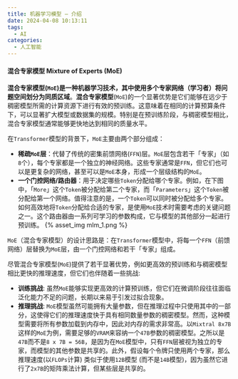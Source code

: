 ```yaml
---
title: 机器学习模型 — 介绍
date: 2024-04-08 10:13:11
tags:
  - AI
categories:
  - 人工智能
---
```


#### 混合专家模型 Mixture of Experts (MoE)

**混合专家模型(`MoE`)是一种机器学习技术，其中使用多个专家网络（学习者）将问题空间划分为同质区域**。**混合专家模型**(`MoE`)的一个显著优势是它们能够在远少于稠密模型所需的计算资源下进行有效的预训练。这意味着在相同的计算预算条件下，可以显著扩大模型或数据集的规模。特别是在预训练阶段，与稠密模型相比，混合专家模型通常能够更快地达到相同的质量水平。
<!-- more -->

在`Transformer`模型的背景下，`MoE`主要由两个部分组成：
- **稀疏`MoE`层**：代替了传统的密集前馈网络(`FFN`)层。`MoE`层包含若干「专家」（如`8`个），每个专家都是一个独立的神经网络。这些专家通常是`FFN`，但它们也可以是更复杂的网络，甚至可以是`MoE`本身，形成一个层级结构的`MoE`。
- **一个门控网络/路由器**：用于决定哪些`Token`分配给哪个专家。例如，在下图中，「`More`」这个`Token`被分配给第二个专家，而「`Parameters`」这个`Token`被分配给第一个网络。值得注意的是，一个`Token`可以同时被分配给多个专家。如何高效地将`Token`分配给合适的专家，是使用`MoE`技术时需要考虑的关键问题之一。这个路由器由一系列可学习的参数构成，它与模型的其他部分一起进行预训练。
{% asset_img mlm_1.png %}

`MoE`（混合专家模型）的设计思路是：在`Transformer`模型中，将每一个`FFN`（前馈网络）层替换为`MoE`层，由一个门控网络和若干「专家」组成。

尽管混合专家模型(`MoE`)提供了若干显著优势，例如更高效的预训练和与稠密模型相比更快的推理速度，但它们也伴随着一些挑战:
- **训练挑战**: 虽然`MoE`能够实现更高效的计算预训练，但它们在微调阶段往往面临泛化能力不足的问题，长期以来易于引发过拟合现象。
- **推理挑战**: `MoE`模型虽然可能拥有大量参数，但在推理过程中只使用其中的一部分，这使得它们的推理速度快于具有相同数量参数的稠密模型。然而，这种模型需要将所有参数加载到内存中，因此对内存的需求非常高。以`Mixtral 8x7B`这样的`MoE`为例，需要足够的`VRAM`来容纳一个`47B`参数的稠密模型。之所以是`47B`而不是`8 x 7B = 56B`，是因为在`MoE`模型中，只有`FFN`层被视为独立的专家，而模型的其他参数是共享的。此外，假设每个令牌只使用两个专家，那么推理速度(以`FLOPs`计算) 类似于使用`12B`模型 (而不是`14B`模型)，因为虽然它进行了`2x7B`的矩阵乘法计算，但某些层是共享的。
